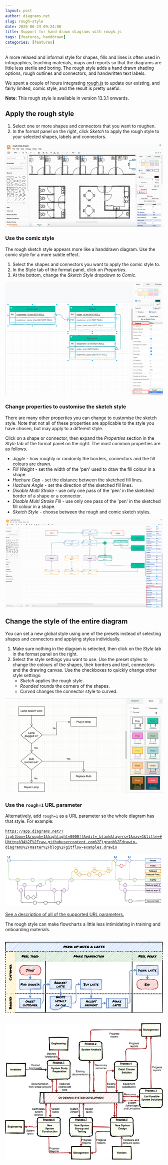 ```yaml
---
layout: post
author: diagrams.net
slug: rough-style
date: 2020-06-23 09:24:00
title: Support for hand-drawn diagrams with rough.js
tags: [features, handdrawn]
categories: [features]
---
```


A more relaxed and informal style for shapes, fills and lines is often used in infographics, teaching materials, maps and reports so that the diagrams are little less sterile and boring. The rough style adds a hand drawn shading options, rough outlines and connectors, and handwritten text labels.

We spent a couple of hours integrating [rough.js](https://roughjs.com/) to update our existing, and fairly limited, comic style, and the result is pretty useful.

**Note:** This rough style is available in version 13.3.1 onwards.

## Apply the rough style

1. Select one or more shapes and connectors that you want to roughen.
2. In the format panel on the right, click _Sketch_ to apply the rough style to your selected shapes, labels and connectors.

<img src="/assets/img/blog/sketch-format-panel.png" style="max-width:100%;height:auto;" alt="Select shapes, click Sketch in the format panel, and save your diagram to make it more informal">

### Use the comic style

The rough sketch style appears more like a handdrawn diagram. Use the comic style for a more subtle effect.

1. Select the shapes and connectors you want to apply the comic style to.
2. In the Style tab of the format panel, click on _Properties_.
3. At the bottom, change the _Sketch Style_ dropdown to _Comic_.

<img src="/assets/img/blog/shape-properties-sketch-style-comic.png" style="max-width:100%;height:auto;" alt="Change the sketch style to comic for a more suble handdrawn effect">

### Change properties to customise the sketch style

There are many other properties you can change to customise the sketch style. Note that not all of these properties are applicable to the style you have chosen, but may apply to a different style.

Click on a shape or connector, then expand the _Properties_ section in the _Style_ tab of the format panel on the right. The most common properties are as follows.

* _Jiggle_ - how roughly or randomly the borders, connectors and the fill colours are drawn.
* _Fill Weight_ - set the width of the 'pen' used to draw the fill colour in a shape.
* _Hachure Gap_ - set the distance between the sketched fill lines.
* _Hachure Angle_ - set the direction of the sketched fill lines.
* _Disable Multi Stroke_ - use only one pass of the 'pen' in the sketched border of a shape or a connector.
* _Disable Multi Stroke Fill_ - use only one pass of the 'pen' in the sketched fill colour in a shape.
* _Sketch Style_ - choose between the rough and comic sketch styles.

<img src="/assets/img/blog/sketch-style-properties.png" style="max-width:100%;height:auto;" alt="You can change many style properties to customise the rough and comic sketch styles in diagrams.net">

## Change the style of the entire diagram

You can set a new global style using one of the presets instead of selecting shapes and connectors and applying styles individually.

1. Make sure nothing in the diagram is selected, then click on the _Style_ tab in the format panel on the right.
2. Select the style settings you want to use. Use the preset styles to change the colours of the shapes, their borders and text, connectors and the drawing canvas. Use the checkboxes to quickly change other style settings:
   * _Sketch_ applies the rough style.
   * _Rounded_ rounds the corners of the shapes.
   * _Curved_ changes the connector style to curved.

<img src="/assets/img/blog/style-tab.gif" style="max-width:100%;height:auto;" alt="Use the styles in the Style tab on the right to change colours and shape and connector styles">

### Use the ``rough=1`` URL parameter

Alternatively, add ``rough=1`` as a URL parameter so the whole diagram has that style. For example:

[```https://app.diagrams.net/?lightbox=1&rough=1&highlight=0000ff&edit=_blank&layers=1&nav=1&title=#Uhttps%3A%2F%2Fraw.githubusercontent.com%2Fjgraph%2Fdrawio-diagrams%2Fmaster%2Fblog%2Fgitflow-examples.drawio```](https://app.diagrams.net/?lightbox=1&rough=1&highlight=0000ff&edit=_blank&layers=1&nav=1&title=#Uhttps%3A%2F%2Fraw.githubusercontent.com%2Fjgraph%2Fdrawio-diagrams%2Fmaster%2Fblog%2Fgitflow-examples.drawio)

[<img src="/assets/img/blog/rough-gitflow-example.png" style="max-width:100%;height:auto;" alt="A sketchy gitflow using the rough style">](https://app.diagrams.net/?lightbox=1&rough=1&highlight=0000ff&edit=_blank&layers=1&nav=1&title=#Uhttps%3A%2F%2Fraw.githubusercontent.com%2Fjgraph%2Fdrawio-diagrams%2Fmaster%2Fblog%2Fgitflow-examples.drawio)

[See a description of all of the supported URL parameters.](/doc/faq/supported-url-parameters.html)

The rough style can make flowcharts a little less intimidating in training and onboarding materials.

<br /><a href="https://app.diagrams.net/?rough=1#R7Vxtc6o4FP41frwdXsTqx2q1d3ftbKftTnf2W4SjZAVCQ6h6f%2F0mEESML%2FhOZ%2Bk4CichQJ4nzzk5gTbMnj9%2Foih0n4kDXsPQnHnDfGwYRts0%2BbcwLFLDvdZMDROKndSk5YY3%2FAtSo55ZY%2BxAJG2piRHiMRwWjTYJArBZwYYoJbNitTHxnIIhRBNQDG828lTrB3aYK2%2FL0nL7T8ATNzuzrskSH2WVpSFykUNmBRPM2YAETF7iC1AfBRAwXvKM6BRow%2Bq7jIk7fWgYA%2F4Zi9p3E0ImHqAQR3c28bnZjniVwRj52BPdvNJQVzbET2f2G2aPEsLSLX%2FeA09AVYRhsKV02Q9UtFvigHDe%2Bfv9H%2Fz5%2B8vo830I3T5ynR%2BylS%2FkxbJ%2FX%2Fqvf3DLXy%2F86%2BO395%2F8h9%2BrNnx4f%2B%2FLfmOLDAzehaHYZGgkTF3bxZ4zRAsSs8ya7XU59EMcJNTRRVXixX6waokYokwSrqlxg8t8T5bNXMzgLUS2KJxxYqcteCiMcHLqR3EABTumEf6CV4jSdoQV5iEKHLkTEhwwoP0vSGEWNgHim7yp9NJ8bMvtMfa8HvEITW7YdBC0x3ZysZRMYaVES%2F5ka4MNyGcUkudLr09vLtvK2GzIs35kLDZFVyDbjSk8iRt%2FtLhBRT%2BDEiiD%2BYpJsuEJiA%2BMLngVWdqRpJdC0JS7s3xUte6lzV0ZUWY2oJAcJpNlyzn7%2BIYk4AFkNBQyKoQDh4uB3CWUuWRCAuT1c2s3tw4JCSWK%2FwJjC9nlKGakSK6j8G7ZbRiNj8KbkjhwwFnS%2Fhzo7xrdEYmpDTvq3UsdR3QCO9uTFQUKOxlGwUOMj8Oi%2Bp%2BbL6bCl14cMd44VYVqhn2PAyM6k1D8iyOCvFVJSK7N6vIPZ3dPu7MaFj%2Bux%2Ff1fJ9%2FRHXKeiTgsCGc9D6giM0gYreUsB0UHo%2FHhq1SOCBJb9xKrXZ6o%2F0SdqBm6e1LaVZT4eAAkoCLYcqH%2BA4eygAJ5dhXkT2OBW2n%2BS3YY5Zmz3wre3Tzquyxagd3EuTNkg6uVdLBVcu%2FtRRteRMKoXCm2N2blGKFC4jaEiprn%2BNo27DBcfCSUdtqWreMdXdKcenxbxQD4JYqB50NatC8lBjcq64Ec9k2tBGimPuGHbhr%2B3G%2FtgZUGGjduDHSbQXpZzQFIVAUBRGyGSZBHTpUOXTQ71UKmdeNPDsKiV7hMxbzEEPj3olBrRdrw%2B3b6kWWe13BuhsvapxPxVm3qga0mo%2BV08kQ6HRR%2B4Qq%2BwTr9vNJvc6YnpiBKpsy1SU99udMZbRakTmlriZNHykOprUz2SbF33U6qaupyX6gZiTr5MF54L597GCpQeKWxEG9GvIdApCDV0OMDRTcuBxyufhDTVkeH7NWhDFbHFclGWOVpsyBSyCXY4ya9XyiAKIH7W2Luf%2FbkKR1KLxrPurmLkpNfNbyUGV5KJ3mvJw%2BqGlOhTL1FPcgFshBuHeKm6nF3iluBklFpriGmi19sG0Iefe3PBGXjmiBP63PWDyDmSDyI1UF8cSj3gznSa9m5XxrIn5DtPATMGu3VFT1o%2FOut%2FZLhpp2%2FaBYJEM0BxjCXnQm6ohlPR7XhKrXkw%2FSOsSOE3LtJdAoZdtwVDNKDXT0coRqXYxQhkIoucK7OcmWwR9SYoN4dnwv%2BsieThLB%2BTNmHg6gJoGR41kVWVFzrXW4W%2BVwt%2FQKzsXCXUNN2tbh7lWegdfLPgTfOXewmxz6QClarFSQadi85RdhWAmh1rWutfb2z5762RpkTtb0CnLqLm%2FlBDarKemazVdhc6fs1E2v1tStRP64JswlCLN8l3PverZ2bsYcpX%2FLt9BK6t96%2Fevon5rcrul8HW9eOnd1djqfJoDtmiDX0TujrN6ZldA7yzxM79brZ48nHKl3fDd%2FUz2tnv93AbP%2FHw%3D%3D" target="_blank"><img src="/assets/img/blog/rough1.png" style="max-width:100%;height:auto;" alt="A flowchart styled by rough.js" ></a>

<br /><a href="https://app.diagrams.net/#R7V1dd6o4F%2F41Xp4uIBDwslU7Z9Y67XRNz5p555JqVN5B4gD2Y379JBCU7ESPegBD294UE9jEnf3szyQO0Gj1%2Bksarpd3dEbigWPNXgdoPHAcO8AW%2B8db3kSL7YqWRRrNyrZaw2P0LxE3Vq2baEYy0VY25ZTGebSWG6c0Scg0l9rCNKUv8m1zGs%2BkhnW4INIweMPjNIyJctuf0Sxflq2Bg3ftX0m0WFZvtvGw7HkKp38vUrpJxPsGDpoXf2X3Kqxoifdmy3BGX2pNaDJAo5TSvLxavY5IzJkrs%2B12T%2B923ClJ8mMecMoHnsN4Q6oR45g9erPmo8vfBEfwPxs%2BpJtVmC6iZICuWa%2B1ZhN%2BU3wr3vglp%2Buyw606cvKafwnjaCGemLJRkbTWNyNTmoZ5RMUNjG8kjaOEFPdUL2VXC%2FG%2FGFqWpzRZVK0PKZ2SLGNP29UNT%2BmAf%2B9b%2BCBrkp%2Btdaxh23IPkdMZE5N5XvYEogd%2Bs8e3LCcrdsNjvmGgOTCqNt7%2BkBImMeU0aF%2FtSC91nkmaRwws1%2BXMjlfRbMb7bsRUj7fzTNmt87gQ8HnEBA%2FdzGmSC7zbjvh8G66imKuKryR%2BJpw0Z3%2B%2BivlN7LLAE5mJTwUFMRhbSMPfW5gifgd71YjGNC2Giyb49nY0Yu1Tuoqm4ikVKAI7%2FMuR11qTAM4vhK5InrLJsUSvg4Q6eAOfX3Yqw6402rKmLoaiLRRaarElvUMquxBg1QMXKcCdJGy2CUkjLt5gxl6WUU4e1%2BGUf35hSls3WXun9WSO3962xHFX5rjtqBwfahiOG2C4qzD81%2BSZZDlNs%2FfK7spoV%2FLt2Z1x21O4%2Fdv9l%2FHk7vp%2BzLXkX4%2FfJ3fsYjz5Y%2FLtt4e7yf13ZRKYaV3zy7WwD%2Bjm56YlK7WWdWW5vnfeNI1GraDCsq6G9T9bmjY0VKfNtTTz5jUwb%2Fg9%2BRNO%2F%2F2J6ySM37Io%2B7Trx%2BMJDWW9Z7sd2nW%2F%2FwD6Aaz2QsdCvcXbtyjLWfcDzbLoiVHu2IHfhQ803vDJ%2B8T7CXjHATCYvmowW8N78IHx7vYW72OShxGfxtGSZmRP1Nwi3gXMP1F%2BPMo9DKIZt0OUDz8wyr3eovyevHCbKoxrtxAfk4zP5yfAjwc4SFd4FZi7AHhF90MiHPcb4Zfx1bt964jFBHm6mX56DacpFTsIrtz9ubVudYxarLsLk3BBVvz7vdMcNAYcx9aVVf9zFP63lZK21ZLL%2B2c%2F8tCVV%2Be3XIDBnir%2FrfFfrcB8gJIXcuXcvi%2FrHwd0dzcbaoXmD5LM3nE1zHOHOl5fAAlIV2UBTCezBanYltDCD0zopNa442WNd8Mhx7jCZedYbmZ0k07FCIS6zJmLQsRdYph8bAc5XremukrVtjElMXN6n4k0CB1rxTseaMR19a5yJs2hUgErv454aDc%2FCh0bELIhoZIJCqFiorff%2B7i51xUIjJt7twdzH4A5gy7asZOPACFIp7m5tyud9RGDTL%2FfQeaF0kiPTPryDaccJrOuX%2F6dZHnhmn3Gm8e7e0iON13Z3%2Bsy3vR06gaammR2zdfbXszSDFVLU6nJH5qan%2FYePBaLBvYQ%2Byw4tG3kSXPlBoDisQbFtawr5PgBDgLm33vBUKaL23MuPDXDwPPQKcMJ15bM7USv1xwMm6TIJDFs5m%2BKTHBbwSeXefwM%2Fd%2B5nRl%2F8XRQbjpZg2VO6RasIQ1YnCbAomYH%2BsS6bTVs6w2pa15aY50a2I%2FpdMPTKtWa5C33UsqXOWQRU%2B4hN%2BHrlP6fTHM16LycEAZyigRp6oytcVINylWNXdPOJH6iLzV1fVM0sI4lTaN%2FmU0M47b1t6fqb9MiBU%2F27z10ZqBgA0IuJLRHkTMDG77VblvzG7IDdglUupEv7QFhFyXFs63EiekHA6TMUaXMM1zKrKakDBJqSspA2Itww1KmJjomcfjEA1BSswhTylfe3T6RhMyjvNZRBKrmmAVkXdAs6BaZmQ1YjVnAhgEW5n0qNXu6vw8IOZBQQ4h1wQIJZDeMWN0qJ7PFDJtvF5DXlJh5HYkZdD%2BcZsWsIl83DK9RlWmq1P9MjiCMMQOBXL%2BWoy5mU6USU4A6sxFYTfbcE56TDTmdnVUlpbgZFHC5gS2x1JFZ6sm9VndxLXYUlj6kdJGWie4dR9c0NSmA9VzvgIgytSbzs0MRVVMsfeAnBmbXdrGOv10wUE209IGBPoAw0JlY29sFO%2FuXbdH4O9WqMmMcHpi%2BsPUm8%2BQyLSALqQKyjfncckq6OgilMWeoqVxMVX%2FjTQl7%2Ff8GfKuz41Wf%2Fxp0UMwJeiCe2%2FTfzy4awYBQi4tG8ImLRgzQVH4PRAGDxaiy54ngUq9jBcM%2FSFZZQdagmPQvT6TRGKYF8J4P4uHgTLnYFv%2F3aZ6GbJYy4IYzu%2FjEPFFGFjySrwta17nHwDCZQjCVd66ugTnBY7XLyTIFl1qKKmlTMlWJ7OGkUHFSnUGRDfMlDhkQ1%2FrB4u62IhtfTQZN%2FtlE63Knw5ad2ZpMoznzGs3KsWHbA3zsLib0nYZMaM0f71rZ%2BYYpu20p9GdLoxgQaqs0imEJtuFCi68mwswWMo0zb5qXBqsWZwsZPGegMyFDDQuZmiz83bzkP64e2R52Bmym253qV9OB23N5akbzevYcsshowblYby%2FWZ1vfolVU1qxMYjKConaplKvfv6VHmgXKxuk%2B4Jx7Z0eogJALCbUUoboNr3Dz%2B5cv0%2FhxQ9PEDPpx5%2B64gg6he%2BSWq5PFDJryoGEx61%2B%2Bze6DnAFz5Z%2FtygFC%2BEhX7hxRUHNiX8N09sJmY1Dt3ao8hUc6z0UHj8BNchQcsFVFs12pLdcgUHMWDYCJvEZ5UQoT17wMZl0V5%2F92vq0JmYYzYO39cxfGQ7cBt7Qw3vX172lKnweOIoKa9RW%2Fm7a%2BAi6gkrccMgxfyNkPmkpzdGge7R7g1gHu054y5qkodtChpY0t7loMjlrWZB7sILDko10g7pzucNe%2FdU2Vn2E07uyDAPHdM63nD3AHyTa1%2FccFZqJpW6pmevoAasfztPnHnRa8lDFtKqXRVc1AC2nXMEgDh%2FJsDNvQMz0StecAq39JB03O4egzHj63b%2BrfA3%2FkoukUatC%2FzWA65920VL0nn0EXgMMGtkvEThe7Q4fbuZBsUwG53a4QVjIuHVKYZvKZEobl0LY7sSqe4O6chOqs1Rq%2FRtzcF2t8eMFyVOdbdaBV1RBHT2mYRiaVh22wtdbF2r1iXbDW6Z0%2B1JldyzB9CGMfW%2Fa3zzfDB4Oq1s5UgMa%2FaX3Yw4yaJgwwzSjv%2B%2BGBk4UOEGrL7DpwPUfTYqYm5B6hsTDM6tpoeChu97B2T2wXdkNNxm1%2FGsRQXrrOwTMML2iD1ZySIpfPlX9oCjeRB84EgMxsi33s4%2B53yEstsPu1dzT5Dw%3D%3D" target="_blank"><img src="/assets/img/blog/rough2.png" style="max-width:100%;height:auto;" alt="A flowchart styled by rough.js" ></a>
